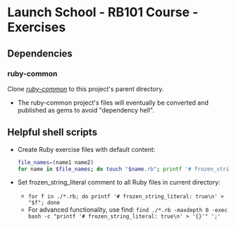 # Launch School - RB101 Course - Exercises

## Dependencies

### ruby-common

Clone *[ruby-common](https://github.com/lightmotive/ruby-common.git)* to this project's parent directory.

- The ruby-common project's files will eventually be converted and published as gems to avoid "dependency hell".

## Helpful shell scripts

- Create Ruby exercise files with default content:

  ```bash
  file_names=(name1 name2)
  for name in $file_names; do touch "$name.rb"; printf '# frozen_string_literal: true\n' > "$name.rb"; done
  ```
  
- Set frozen_string_literal comment to all Ruby files in current directory:
  - `for f in ./*.rb; do printf '# frozen_string_literal: true\n' > "$f"; done`
  - For advanced functionality, use find: `find ./*.rb -maxdepth 0 -exec bash -c "printf '# frozen_string_literal: true\n' > '{}'" ';'`